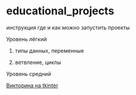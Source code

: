 # educational_projects

инструкция где и как можно запустить проекты


Уровень лёгкий

1. типы данных, переменные

2. ветвление, циклы


Уровень средний

[Викторина на tkinter](https://github.com/monaxovdulov/quize_tk/blob/main/main.py "Средний уровень")






